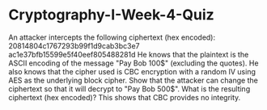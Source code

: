 # Cryptography-I-Week-4-Quiz
An attacker intercepts the following ciphertext (hex encoded):  20814804c1767293b99f1d9cab3bc3e7 ac1e37bfb15599e5f40eef805488281d  He knows that the plaintext is the ASCII encoding of the message "Pay Bob 100$" (excluding the quotes). He also knows that the cipher used is CBC encryption with a random IV using AES as the underlying block cipher.  Show that the attacker can change the ciphertext so that it will decrypt to "Pay Bob 500$". What is the resulting ciphertext (hex encoded)?  This shows that CBC provides no integrity.
